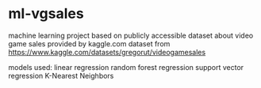 # ml-vgsales
machine learning project based on publicly accessible dataset about video game sales provided by kaggle.com
dataset from https://www.kaggle.com/datasets/gregorut/videogamesales

models used:
linear regression
random forest regression
support vector regression
K-Nearest Neighbors
